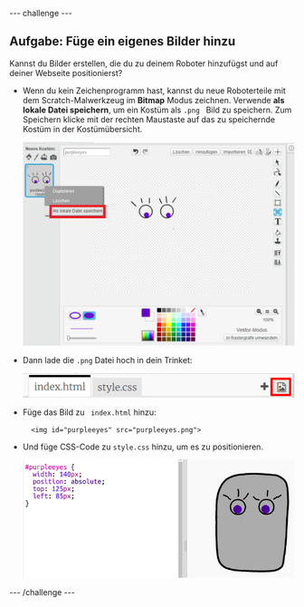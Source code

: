 --- challenge ---

## Aufgabe: Füge ein eigenes Bilder hinzu

Kannst du Bilder erstellen, die du zu deinem Roboter hinzufügst und auf deiner Webseite positionierst?

+ Wenn du kein Zeichenprogramm hast, kannst du neue Roboterteile mit dem Scratch-Malwerkzeug im **Bitmap** Modus zeichnen. Verwende **als lokale Datei speichern**, um ein Kostüm als `.png ` Bild zu speichern. Zum Speichern klicke mit der rechten Maustaste auf das zu speichernde Kostüm in der Kostümübersicht.
    
    ![Screenshot](images/robot-scratch-paint1.png)

+ Dann lade die `.png` Datei hoch in dein Trinket:
    
    ![Screenshot](images/robot-image-add.png)

+ Füge das Bild zu ` index.html` hinzu:
    
        <img id="purpleeyes" src="purpleeyes.png">
        

+ Und füge CSS-Code zu `style.css` hinzu, um es zu positionieren.
    
    ![Screenshot](images/robot-use-purple-eyes.png)

--- /challenge ---
